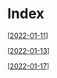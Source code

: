 # Index


[[2022-01-11]]

[[2022-01-13]]

[[2022-01-17]]

[//begin]: # "Autogenerated link references for markdown compatibility"
[2022-01-11]: 2022-01-11 "2022-01-11"
[2022-01-13]: 2022-01-13 "2022-01-13"
[2022-01-17]: 2022-01-17 "2022-01-17"
[//end]: # "Autogenerated link references"
